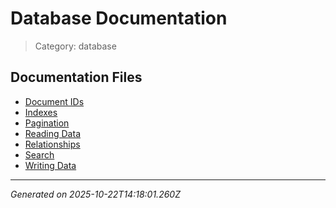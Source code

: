 # Database Documentation

> Category: database

## Documentation Files

- [Document IDs](./document-ids.md)
- [Indexes](./indexes.md)
- [Pagination](./pagination.md)
- [Reading Data](./reading-data.md)
- [Relationships](./relationships.md)
- [Search](./search.md)
- [Writing Data](./writing-data.md)


---

*Generated on 2025-10-22T14:18:01.260Z*
